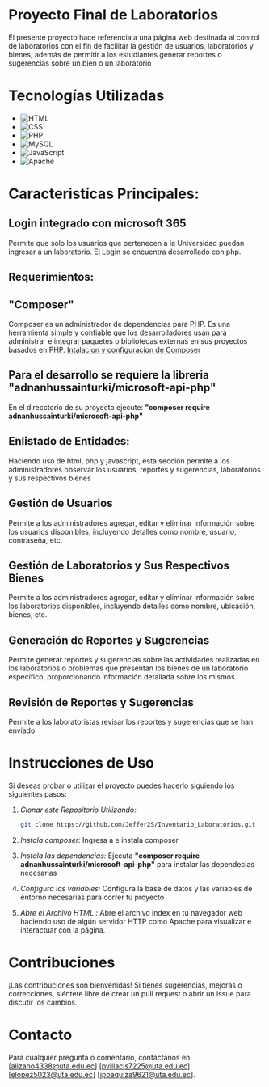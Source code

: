 # Proyecto Final de Laboratorios
El presente proyecto hace referencia a una página web destinada al control de laboratorios con el fin de facilitar la gestión de usuarios, laboratorios y bienes, además de permitir a los estudiantes generar reportes o sugerencias sobre un bien o un laboratorio

# Tecnologías Utilizadas

- ![HTML](https://img.shields.io/badge/HTML5-E34F26?style=for-the-badge&logo=html5&logoColor=white)
- ![CSS](https://img.shields.io/badge/CSS3-1572B6?style=for-the-badge&logo=css3&logoColor=white)
- ![PHP](https://img.shields.io/badge/PHP-777BB4?style=for-the-badge&logo=php&logoColor=white)
- ![MySQL](https://img.shields.io/badge/MySQL-4479A1?style=for-the-badge&logo=mysql&logoColor=white)
- ![JavaScript](https://img.shields.io/badge/JavaScript-F7DF1E?style=for-the-badge&logo=javascript&logoColor=black)
- ![Apache](https://img.shields.io/badge/Apache-D22128?style=for-the-badge&logo=apache&logoColor=white)

# Caracteristícas Principales:

## Login integrado con microsoft 365
Permite que solo los usuarios que pertenecen a la Universidad puedan ingresar a un laboratorio.
El Login se encuentra desarrollado con php.
## Requerimientos:
## "Composer"
Composer es un administrador de dependencias para PHP. Es una herramienta simple y confiable que los desarrolladores usan para administrar e integrar paquetes o bibliotecas externas en sus proyectos basados en PHP. 
[Intalacion y configuracion de Composer](https://www.hostinger.es/tutoriales/como-instalar-composer#:~:text=Composer%20es%20un%20administrador%20de,o%20aplicaciones%20web%20desde%20cero.)
## Para el desarrollo se requiere la libreria "adnanhussainturki/microsoft-api-php"
En el direcctorio de su proyecto ejecute:
__"composer require adnanhussainturki/microsoft-api-php"__

## Enlistado de Entidades:
Haciendo uso de html, php y javascript, esta sección permite a los administradores observar los usuarios, reportes y sugerencias, laboratorios y sus respectivos bienes

## Gestión de Usuarios
Permite a los administradores agregar, editar y eliminar información sobre los usuarios disponibles, incluyendo detalles como nombre, usuario, contraseña, etc.

## Gestión de Laboratorios y Sus Respectivos Bienes
Permite a los administradores agregar, editar y eliminar información sobre los laboratorios disponibles, incluyendo detalles como nombre, ubicación, bienes, etc.

## Generación de Reportes y Sugerencias
Permite generar reportes y sugerencias sobre las actividades realizadas en los laboratorios o problemas que presentan los bienes de un laboratorio específico, proporcionando información detallada sobre los mismos.

## Revisión de Reportes y Sugerencias
Permite a los laboratoristas revisar los reportes y sugerencias que se han envíado

# Instrucciones de Uso

Si deseas probar o utilizar el proyecto puedes hacerlo siguiendo los siguientes pasos:

1. *Clonar este Repositorio Utilizando:*
   ```bash
   git clone https://github.com/Jeffer2S/Inventario_Laboratorios.git

2. *Instala composer:*
   Ingresa a [](https://www.hostinger.es/tutoriales/como-instalar-composer#:~:text=Composer%20es%20un%20administrador%20de,o%20aplicaciones%20web%20desde%20cero.) e instala composer  

2. *Instala las dependencias:*
   Ejecuta __"composer require adnanhussainturki/microsoft-api-php"__ para instalar las dependecias necesarias
   
4. *Configura las variables:*
   Configura la base de datos y las variables de entorno necesarias para correr tu proyecto

5. *Abre el Archivo HTML :*
   Abre el archivo index en tu navegador web haciendo uso de algún servidor HTTP como Apache para visualizar e interactuar con la página.

# Contribuciones

¡Las contribuciones son bienvenidas! Si tienes sugerencias, mejoras o correcciones, siéntete libre de crear un pull request o abrir un issue para discutir los cambios.

# Contacto

Para cualquier pregunta o comentario, contáctanos en [alizano4338@uta.edu.ec] [pvillacis7225@uta.edu.ec] [elopez5023@uta.edu.ec] [jpoaquiza9621@uta.edu.ec].
